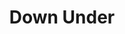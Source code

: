 ---
templateKey: collection
title: Down Under
image: ../../images/down-under/sunrise.jpg
images:
    - image: ../../images/down-under/ant.jpg
    - image: ../../images/down-under/beach.jpg
    - image: ../../images/down-under/cairnes.jpg
    - image: ../../images/down-under/big-winch.jpg
    - image: ../../images/down-under/camper-van.jpg
    - image: ../../images/down-under/cocunut.jpg
    - image: ../../images/down-under/coober-pedy.jpg
    - image: ../../images/down-under/sunrise.jpg
    - image: ../../images/down-under/sailboat.jpg
    - image: ../../images/down-under/road.jpg
    - image: ../../images/down-under/yarro-river.jpg
    - image: ../../images/down-under/melbourne-harbor.jpg
    - image: ../../images/down-under/sunrise.jpg
    - image: ../../images/down-under/melbourne-memorial.jpg
---